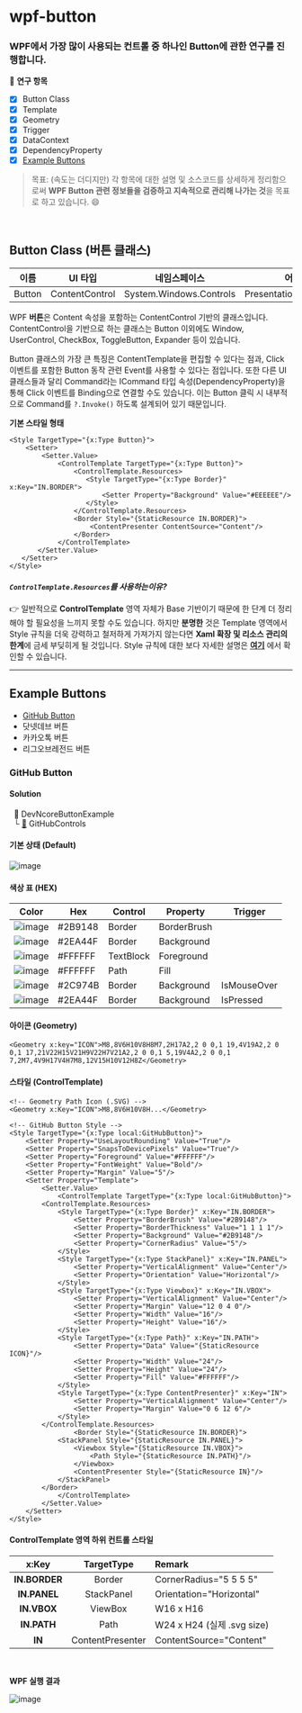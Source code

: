 # wpf-button

### WPF에서 가장 많이 사용되는 컨트롤 중 하나인 Button에 관한 연구를 진행합니다.

📖 **연구 항목**
- [x] Button Class
- [x] Template
- [x] Geometry
- [x] Trigger
- [x] DataContext
- [x] DependencyProperty
- [x] [Example Buttons](#example-buttons)

> 목표: (속도는 더디지만) 각 항목에 대한 설명 및 소스코드를 상세하게 정리함으로써 **WPF Button 관련 정보들을 검증하고 지속적으로 관리해 나가는 것**을 목표로 하고 있습니다. :smile:
<br />

## Button Class (버튼 클래스) 

| 이름 | UI 타입 | 네임스페이스 | 어셈블리 |
| :-----------: | :----: | :-------------------: | :---------------: |
| Button | ContentControl | System.Windows.Controls | PresentationFramework.dll |

WPF **버튼**은 Content 속성을 포함하는 ContentControl 기반의 클래스입니다. ContentControl을 기반으로 하는 클래스는 Button 이외에도 Window, UserControl, CheckBox, ToggleButton, Expander 등이 있습니다.

Button 클래스의 가장 큰 특징은 ContentTemplate을 편집할 수 있다는 점과, Click 이벤트를 포함한 Button 동작 관련 Event를 사용할 수 있다는 점입니다. 또한 다른 UI 클래스들과 달리 Command라는 ICommand 타입 속성(DependencyProperty)을 통해 Click 이벤트를 Binding으로 연결할 수도 있습니다. 이는 Button 클릭 시 내부적으로 Command를 `?.Invoke()` 하도록 설계되어 있기 때문입니다.

**기본 스타일 형태** 

```xaml
<Style TargetType="{x:Type Button}">
    <Setter>
        <Setter.Value>
            <ControlTemplate TargetType="{x:Type Button}">
                <ControlTemplate.Resources>
                   <Style TargetType="{x:Type Border}" x:Key="IN.BORDER">
                       <Setter Property="Background" Value="#EEEEEE"/>
                   </Style>
                </ControlTemplate.Resources>
                <Border Style="{StaticResource IN.BORDER}">                    
                    <ContentPresenter ContentSource="Content"/>
                </Border>
            </ControlTemplate>
       </Setter.Value>
   </Setter>
</Style>
```

#### _`ControlTemplate.Resources`를 사용하는이유?_
 👉 일반적으로 **ControlTemplate** 영역 자체가 Base 기반이기 때문에 한 단계 더 정리해야 할 필요성을 느끼지 못할 수도 있습니다. 하지만 **분명한** 것은 Template 영역에서 Style 규칙을 더욱 강력하고 철저하게 가져가지 않는다면 **Xaml 확장 및 리소스 관리의 한계**에 금세 부딪히게 될 것입니다. Style 규칙에 대한 보다 자세한 설명은 <ins>**[여기](https://github.com/devncore/wpf-code-rules)**</ins> 에서 확인할 수 있습니다.
    
***

## Example Buttons
- [GitHub Button](#github-button)
- 닷넷데브 버튼
- 카카오톡 버튼
- 리그오브레전드 버튼

### GitHub Button

#### Solution
&nbsp; 📁 DevNcoreButtonExample  
&nbsp;&nbsp;└ [:open_file_folder:](https://github.com/devncore/wpf-button/tree/main/DevNcoreButtonExample/GitHubControls) GitHubControls

#### 기본 상태 (Default)
![image](https://user-images.githubusercontent.com/52397976/114562527-8766cf00-9ca9-11eb-8a5a-50976c6025fa.png)

#### 색상 표 (HEX)
| Color | Hex | Control  | Property | Trigger |
| :---: | --- | -------- | -------- | ------- |
| ![image](https://user-images.githubusercontent.com/52397976/114568404-0dd1df80-9caf-11eb-8a92-f871843069fa.png) | #2B9148 | Border    | BorderBrush |             |
| ![image](https://user-images.githubusercontent.com/52397976/114568356-03afe100-9caf-11eb-9215-417e293c3e38.png) | #2EA44F | Border    | Background  |             |
| ![image](https://user-images.githubusercontent.com/52397976/114568280-f4c92e80-9cae-11eb-85b4-eefd7314c143.png) | #FFFFFF | TextBlock | Foreground  |             |
| ![image](https://user-images.githubusercontent.com/52397976/114568280-f4c92e80-9cae-11eb-85b4-eefd7314c143.png) | #FFFFFF | Path      | Fill        |             |
| ![image](https://user-images.githubusercontent.com/52397976/114568711-55f10200-9caf-11eb-813b-126a4b8f7dbe.png) | #2C974B | Border    | Background  | IsMouseOver |
| ![image](https://user-images.githubusercontent.com/52397976/114568356-03afe100-9caf-11eb-9215-417e293c3e38.png) | #2EA44F | Border    | Background  | IsPressed   |

#### 아이콘 (Geometry)  
```xaml
<Geometry x:key="ICON">M8,8V6H10V8H8M7,2H17A2,2 0 0,1 19,4V19A2,2 0 0,1 17,21V22H15V21H9V22H7V21A2,2 0 0,1 5,19V4A2,2 0 0,1 7,2M7,4V9H17V4H7M8,12V15H10V12H8Z</Geometry>
```
 
#### 스타일 (ControlTemplate) 
```xaml
<!-- Geometry Path Icon (.SVG) -->
<Geometry x:Key="ICON">M8,8V6H10V8H...</Geometry>

<!-- GitHub Button Style -->
<Style TargetType="{x:Type local:GitHubButton}">
	<Setter Property="UseLayoutRounding" Value="True"/>
	<Setter Property="SnapsToDevicePixels" Value="True"/>
	<Setter Property="Foreground" Value="#FFFFFF"/>
	<Setter Property="FontWeight" Value="Bold"/>
	<Setter Property="Margin" Value="5"/>
	<Setter Property="Template">
        <Setter.Value>
            <ControlTemplate TargetType="{x:Type local:GitHubButton}">
		<ControlTemplate.Resources>
			<Style TargetType="{x:Type Border}" x:Key="IN.BORDER">
				<Setter Property="BorderBrush" Value="#2B9148"/>
				<Setter Property="BorderThickness" Value="1 1 1 1"/>
				<Setter Property="Background" Value="#2B9148"/>
				<Setter Property="CornerRadius" Value="5"/>
			</Style>
			<Style TargetType="{x:Type StackPanel}" x:Key="IN.PANEL">
				<Setter Property="VerticalAlignment" Value="Center"/>
				<Setter Property="Orientation" Value="Horizontal"/>
			</Style>
			<Style TargetType="{x:Type Viewbox}" x:Key="IN.VBOX">
				<Setter Property="VerticalAlignment" Value="Center"/>
				<Setter Property="Margin" Value="12 0 4 0"/>
				<Setter Property="Width" Value="16"/>
				<Setter Property="Height" Value="16"/>
			</Style>
			<Style TargetType="{x:Type Path}" x:Key="IN.PATH">
				<Setter Property="Data" Value="{StaticResource ICON}"/>
				<Setter Property="Width" Value="24"/>
				<Setter Property="Height" Value="24"/>
				<Setter Property="Fill" Value="#FFFFFF"/>
			</Style>
			<Style TargetType="{x:Type ContentPresenter}" x:Key="IN">
				<Setter Property="VerticalAlignment" Value="Center"/>
				<Setter Property="Margin" Value="0 6 12 6"/>
			</Style>
		</ControlTemplate.Resources>
                <Border Style="{StaticResource IN.BORDER}">
			<StackPanel Style="{StaticResource IN.PANEL}">
				<Viewbox Style="{StaticResource IN.VBOX}">
					<Path Style="{StaticResource IN.PATH}"/>
				</Viewbox>
				<ContentPresenter Style="{StaticResource IN}"/>
			</StackPanel>
		</Border>
            </ControlTemplate>
        </Setter.Value>
    </Setter>
</Style>
```

#### ControlTemplate 영역 하위 컨트롤 스타일
| x:Key | TargetType | Remark |
| :---: | :-------------: | :--------|
| **IN.BORDER** | Border | CornerRadius="5 5 5 5"|
| **IN.PANEL** | StackPanel | Orientation="Horizontal" |
| **IN.VBOX** | ViewBox | W16 x H16 |
| **IN.PATH** | Path | W24 x H24 (실제 .svg size) |
| **IN** | ContentPresenter | ContentSource="Content" |
 <br/>

**WPF 실행 결과**

![image](https://user-images.githubusercontent.com/52397976/114562040-18897600-9ca9-11eb-80a6-737778d4cd51.png)
